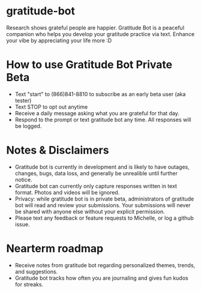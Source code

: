 # gratitude-bot
Research shows grateful people are happier.
Gratitude Bot is a peaceful companion who helps you develop your gratitude practice via text. 
Enhance your vibe by appreciating your life more :D

# How to use Gratitude Bot Private Beta
- Text "start" to (866)841-8810 to subscribe as an early beta user (aka tester)
- Text STOP to opt out anytime
- Receive a daily message asking what you are grateful for that day.
- Respond to the prompt or text gratitude bot any time. All responses will be logged.

# Notes & Disclaimers 
- Gratitude bot is currently in development and is likely to have outages, changes, bugs, data loss, and generally be unrealible until further notice.
- Gratitude bot can currently only capture responses written in text format. Photos and videos will be ignored.
- Privacy: while gratitude bot is in private beta, administrators of gratitude bot will read and review your submissions. Your submissions will never be shared with anyone else without your explicit permission.
- Please text any feedback or feature requests to Michelle, or log a github issue.

# Nearterm roadmap
- Receive notes from gratitude bot regarding personalized themes, trends, and suggestions.
- Gratitude bot tracks how often you are journaling and gives fun kudos for streaks.
